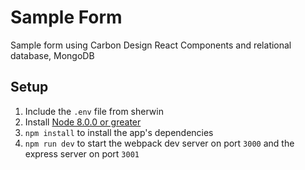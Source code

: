 # Sample Form

Sample form using Carbon Design React Components and relational database, MongoDB

## **Setup**

1. Include the `.env` file from sherwin
2. Install [Node 8.0.0 or greater](https://nodejs.org)
3. `npm install` to install the app's dependencies
4. `npm run dev` to start the webpack dev server on port `3000` and the express server on port `3001`
